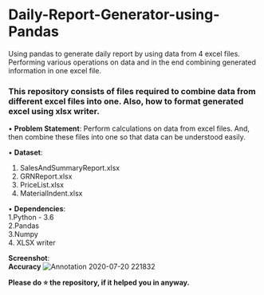 # Daily-Report-Generator-using-Pandas
Using pandas to generate daily report by using data from 4 excel files. Performing various operations on data and in the end combining generated information in one excel file.


### This repository consists of files required to combine data from different excel files into one. Also, how to format generated excel using xlsx writer.



• __Problem Statement__:
  Perform calculations on data from excel files. And, then combine these files into one so that data can be understood easily.
  
• __Dataset__:
 
 1. SalesAndSummaryReport.xlsx
 2. GRNReport.xlsx
 3. PriceList.xlsx
 4. MaterialIndent.xlsx
 
• __Dependencies__: <br />
  1.Python - 3.6 <br />
  2.Pandas <br /> 
  3.Numpy <br />
  4. XLSX writer <br />
 
__Screenshot__:<br />
  **Accuracy**
  ![Annotation 2020-07-20 221832](https://user-images.githubusercontent.com/36062668/89626414-03a54900-d8b7-11ea-89dc-fff229c1ab31.png)




**Please do ⭐ the repository, if it helped you in anyway.**
